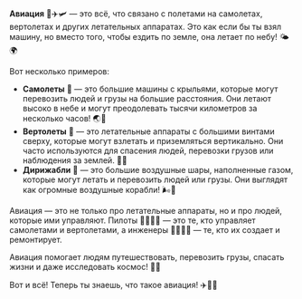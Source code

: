 **Авиация** 🛫✈️🛩️ — это всё, что связано с полетами на самолетах, вертолетах и других летательных аппаратах. Это как если бы ты взял машину, но вместо того, чтобы ездить по земле, она летает по небу! 🌤️🌍

Вот несколько примеров:

- **Самолеты** 🛫 — это большие машины с крыльями, которые могут перевозить людей и грузы на большие расстояния. Они летают высоко в небе и могут преодолевать тысячи километров за несколько часов! 🌏🌌
- **Вертолеты** 🚁 — это летательные аппараты с большими винтами сверху, которые могут взлетать и приземляться вертикально. Они часто используются для спасения людей, перевозки грузов или наблюдения за землей. 🌲🌳
- **Дирижабли** 🎈 — это большие воздушные шары, наполненные газом, которые могут летать и перевозить людей или грузы. Они выглядят как огромные воздушные корабли! 🌬️🎈

Авиация — это не только про летательные аппараты, но и про людей, которые ими управляют. Пилоты 👨‍✈️👩‍✈️ — это те, кто управляет самолетами и вертолетами, а инженеры 👨‍🔧👩‍🔧 — те, кто их создает и ремонтирует. 

Авиация помогает людям путешествовать, перевозить грузы, спасать жизни и даже исследовать космос! 🌌🚀

Вот и всё! Теперь ты знаешь, что такое авиация! ✈️🛫🚁